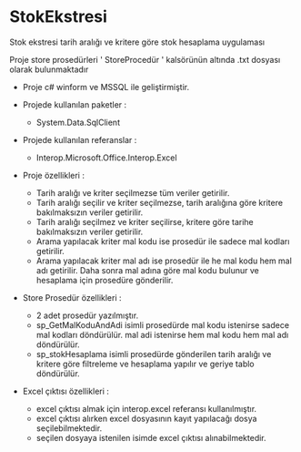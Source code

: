 # StokEkstresi
Stok ekstresi tarih aralığı ve kritere göre stok hesaplama uygulaması

Proje store prosedürleri ' StoreProcedür ' kalsörünün altında .txt dosyası olarak bulunmaktadır

* Proje c# winform ve MSSQL ile geliştirmiştir.
* Projede kullanılan paketler :
	- System.Data.SqlClient
* Projede kullanılan referanslar :
	- Interop.Microsoft.Office.Interop.Excel

* Proje özellikleri :
	- Tarih aralığı ve kriter seçilmezse tüm veriler getirilir.
	- Tarih aralığı seçilir ve kriter seçilmezse, tarih aralığına göre kritere bakılmaksızın veriler getirilir.
	- Tarih aralığı seçilmez ve kriter seçilirse, kritere göre tarihe bakılmaksızın veriler getirilir.
	- Arama yapılacak kriter mal kodu ise prosedür ile sadece mal kodları getirilir.
	- Arama yapılacak kriter mal adı ise prosedür ile he mal kodu hem mal adı getirilir.
	  Daha sonra mal adına göre mal kodu bulunur ve hesaplama için prosedüre gönderilir.

* Store Prosedür özellikleri : 
	- 2 adet prosedür yazılmıştır.
	- sp_GetMalKoduAndAdi isimli prosedürde mal kodu istenirse sadece mal kodları döndürülür.
	  mal adi istenirse hem mal kodu hem mal adı döndürülür.
	- sp_stokHesaplama isimli prosedürde gönderilen tarih aralığı ve kritere göre filtreleme ve hesaplama yapılır ve geriye tablo döndürülür.

* Excel çıktısı özellikleri : 
	- excel çıktısı almak için interop.excel referansı kullanılmıştır.
	- excel çıktısı alırken excel dosyasının kayıt yapılacağı dosya seçilebilmektedir.
	- seçilen dosyaya istenilen isimde excel çıktısı alınabilmektedir.
